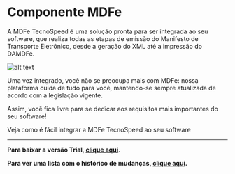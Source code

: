 ﻿# Componente MDFe

A MDFe TecnoSpeed é uma solução pronta para ser integrada ao seu software, que realiza todas as etapas de emissão do Manifesto de Transporte Eletrônico, desde a geração do XML até a impressão do DAMDFe.

![alt text](https://tecnospeed.com.br/images/workflow-mdfe.svg "Fluxo de emissão MDFe")

Uma vez integrado, você não se preocupa mais com MDFe: nossa plataforma cuida de tudo para você, mantendo-se sempre atualizada de acordo com a legislação vigente.

Assim, você fica livre para se dedicar aos requisitos mais importantes do seu software!

Veja como é fácil integrar a MDFe TecnoSpeed ao seu software

***

**Para baixar a versão Trial, [clique aqui](https://s3-sa-east-1.amazonaws.com/tecnospeed-trial/setup_mdfe_tecnoaccount_10.1.62.6400.exe "Baixar o Componente MDFe  Trial")**.

**Para ver uma lista com o histórico de mudanças, [clique aqui](https://github.com/tecnospeed/Componente-MDFe/blob/master/CHANGELOG.md "Changelog").**
